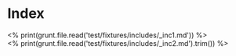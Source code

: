 <h1> Index </h1>
<% print(grunt.file.read('test/fixtures/includes/_inc1.md')) %>
<div><% print(grunt.file.read('test/fixtures/includes/_inc2.md').trim()) %></div>
